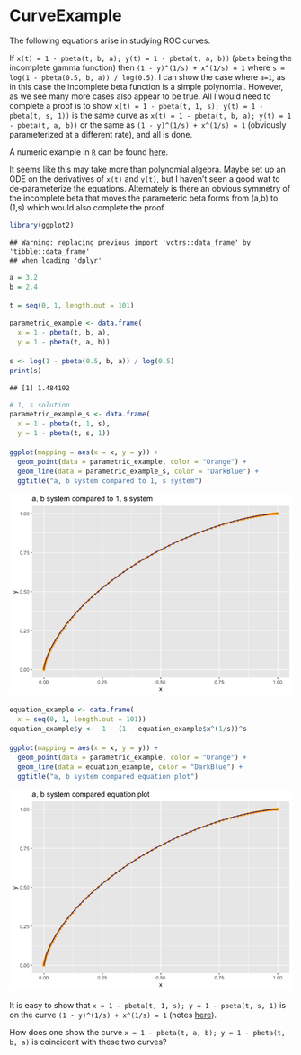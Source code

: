 CurveExample
================

The following equations arise in studying ROC curves.

If `x(t) = 1 - pbeta(t, b, a); y(t) = 1 - pbeta(t, a, b))` (`pbeta`
being the incomplete gamma function) then `(1 - y)^(1/s) + x^(1/s) = 1`
where `s = log(1 - pbeta(0.5, b, a)) / log(0.5)`. I can show the case
where `a=1`, as in this case the incomplete beta function is a simple
polynomial. However, as we see many more cases also appear to be true.
All I would need to complete a proof is to show `x(t) = 1 - pbeta(t, 1,
s); y(t) = 1 - pbeta(t, s, 1))` is the same curve as `x(t) = 1 -
pbeta(t, b, a); y(t) = 1 - pbeta(t, a, b))` or the same as `(1 -
y)^(1/s) + x^(1/s) = 1` (obviously parameterized at a different rate),
and all is done.

A numeric example in [`R`](https://www.r-project.org) can be found
[here](https://github.com/WinVector/Examples/blob/main/rebalance/CurveExample.md).

It seems like this may take more than polynomial algebra. Maybe set up
an ODE on the derivatives of `x(t)` and `y(t)`, but I haven’t seen a
good wat to de-parameterize the equations. Alternately is there an
obvious symmetry of the incomplete beta that moves the parameteric beta
forms from (a,b) to (1,s) which would also complete the proof.

``` r
library(ggplot2)
```

    ## Warning: replacing previous import 'vctrs::data_frame' by 'tibble::data_frame'
    ## when loading 'dplyr'

``` r
a = 3.2
b = 2.4

t = seq(0, 1, length.out = 101)
```

``` r
parametric_example <- data.frame(
  x = 1 - pbeta(t, b, a),
  y = 1 - pbeta(t, a, b))

s <- log(1 - pbeta(0.5, b, a)) / log(0.5)
print(s)
```

    ## [1] 1.484192

``` r
# 1, s solution
parametric_example_s <- data.frame(
  x = 1 - pbeta(t, 1, s),
  y = 1 - pbeta(t, s, 1))

ggplot(mapping = aes(x = x, y = y)) +
  geom_point(data = parametric_example, color = "Orange") + 
  geom_line(data = parametric_example_s, color = "DarkBlue") + 
  ggtitle("a, b system compared to 1, s system")
```

![](CurveExample_files/figure-gfm/unnamed-chunk-3-1.png)<!-- -->

``` r
equation_example <- data.frame(
  x = seq(0, 1, length.out = 101))
equation_example$y <-  1 - (1 - equation_example$x^(1/s))^s

ggplot(mapping = aes(x = x, y = y)) +
  geom_point(data = parametric_example, color = "Orange") + 
  geom_line(data = equation_example, color = "DarkBlue") + 
  ggtitle("a, b system compared equation plot")
```

![](CurveExample_files/figure-gfm/unnamed-chunk-4-1.png)<!-- -->

It is easy to show that `x = 1 - pbeta(t, 1, s); y = 1 - pbeta(t, s, 1)`
is on the curve `(1 - y)^(1/s) + x^(1/s) = 1` (notes
[here](https://github.com/WinVector/Examples/blob/main/rebalance/ROC_shape.md)).

How does one show the curve `x = 1 - pbeta(t, a, b); y = 1 - pbeta(t, b,
a)` is coincident with these two curves?
